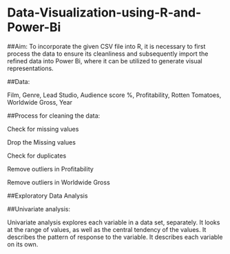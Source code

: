 # Data-Visualization-using-R-and-Power-Bi
##Aim:
To incorporate the given CSV file into R, it is necessary to first process the data to ensure its cleanliness and subsequently import the refined data into Power Bi, where it can be utilized to generate visual representations.

##Data:

Film,
Genre,
Lead Studio,
Audience score %,
Profitability,
Rotten Tomatoes,
Worldwide Gross,
Year

##Process for cleaning the data:

Check for missing values

Drop the Missing values

Check for duplicates

Remove outliers in Profitability

Remove outliers in Worldwide Gross

##Exploratory Data Analysis 

##Univariate analysis:

Univariate analysis explores each variable in a data set, separately. It looks at the range of values, as well as the central tendency of the values. It describes the pattern of response to the variable. It describes each variable on its own.
